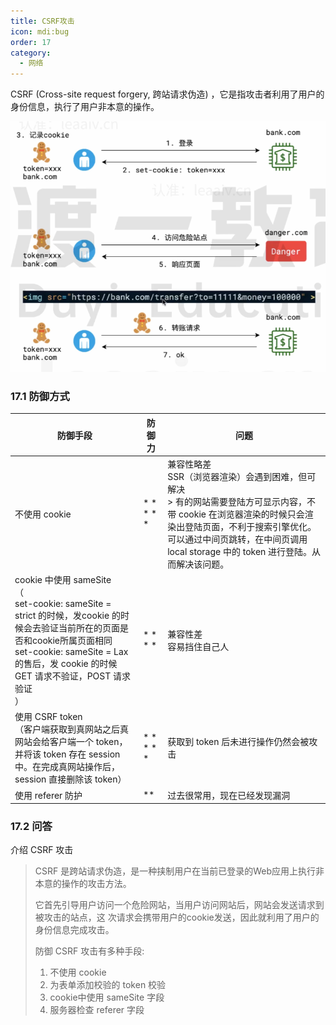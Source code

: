 ```yaml
---
title: CSRF攻击
icon: mdi:bug
order: 17
category:
  - 网络
---
```


CSRF (Cross-site request forgery, 跨站请求伪造) ，它是指攻击者利用了用户的身份信息，执行了用户非本意的操作。

![image-20240227233335800]( ../../../../src/.vuepress/public/assets/images/more-than-code/network/CSRF/image-20240227233335800.png)

### 17.1 防御方式

| 防御手段                                                     | 防御力    | 问题                                                         |
| ------------------------------------------------------------ | --------- | ------------------------------------------------------------ |
| 不使用 cookie                                                | * * * * * | 兼容性略差<br />SSR（浏览器渲染）会遇到困难，但可解决<br />> 有的网站需要登陆方可显示内容，不带 cookie 在浏览器渲染的时候只会渲染出登陆页面，不利于搜索引擎优化。可以通过中间页跳转，在中间页调用 local storage 中的 token 进行登陆。从而解决该问题。 |
| cookie 中使用 sameSite<br />（<br />set-cookie: sameSite = strict 的时候，发cookie 的时候会去验证当前所在的页面是否和cookie所属页面相同<br />set-cookie: sameSite = Lax 的售后，发 cookie 的时候 GET 请求不验证，POST 请求验证<br />） | * * * *   | 兼容性差<br />容易挡住自己人                                 |
| 使用 CSRF token<br />（客户端获取到真网站之后真网站会给客户端一个 token，并将该 token 存在 session 中。在完成真网站操作后，session 直接删除该 token） | * * * * * | 获取到 token 后未进行操作仍然会被攻击                        |
| 使用 referer 防护                                            | **        | 过去很常用，现在已经发现漏洞                                 |

### 17.2 问答

介绍 CSRF 攻击

> CSRF 是跨站请求伪造，是一种挟制用户在当前已登录的Web应用上执行非本意的操作的攻击方法。
>
> 它首先引导用户访问一个危险网站，当用户访问网站后，网站会发送请求到被攻击的站点，这
> 次请求会携带用户的cookie发送，因此就利用了用户的身份信息完成攻击。
>
> 防御 CSRF 攻击有多种手段:
>
> 1. 不使用 cookie
> 2. 为表单添加校验的 token 校验
> 3. cookie中使用 sameSite 字段
> 4. 服务器检查 referer 字段
